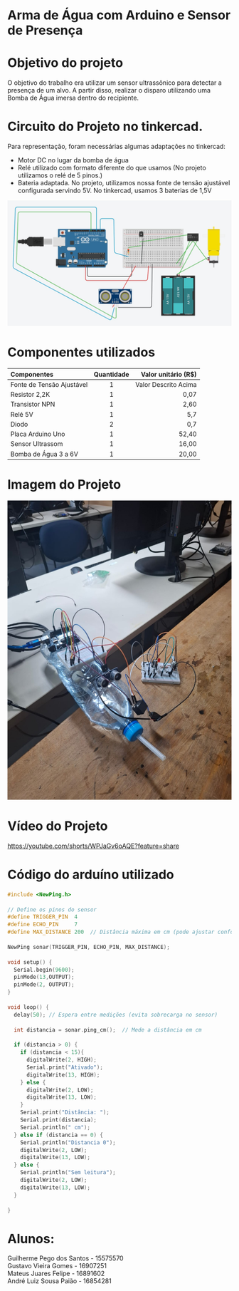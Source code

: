 # Arma de Água com Arduino e Sensor de Presença

# Objetivo do projeto

O objetivo do trabalho era utilizar um sensor ultrassônico para detectar a presença de um alvo. A partir disso, realizar o disparo utilizando uma Bomba de Água imersa dentro do recipiente.

# Circuito do Projeto no tinkercad.
Para representação, foram necessárias algumas adaptações no tinkercad:
- Motor DC no lugar da bomba de água
- Relé utilizado com formato diferente do que usamos (No projeto utilizamos o relé de 5 pinos.)
- Bateria adaptada. No projeto, utilizamos nossa fonte de tensão ajustável configurada servindo 5V. No tinkercad, usamos 3 baterias de 1,5V

![Alt text](<./circuito arduino.jpg>)

# Componentes utilizados

| Componentes | Quantidade | Valor unitário (R$) |
|:-----|:--------:|------:|
| Fonte de Tensão Ajustável | 1 | Valor Descrito Acima |
| Resistor 2,2K | 1 | 0,07 |
| Transistor NPN | 1 | 2,60 |
| Relé 5V | 1 | 5,7 |
| Diodo | 2 | 0,7 |
| Placa Arduino Uno | 1 | 52,40 |
| Sensor Ultrassom | 1 | 16,00 |
| Bomba de Água 3 a 6V | 1 | 20,00 |

# Imagem do Projeto
![Alt text](./arma-de-agua-com-arduino.jpg)
<br>

# Vídeo do Projeto
https://youtube.com/shorts/WPJaGv6oAQE?feature=share

# Código do arduíno utilizado

```ino
#include <NewPing.h>

// Define os pinos do sensor
#define TRIGGER_PIN  4
#define ECHO_PIN     7
#define MAX_DISTANCE 200  // Distância máxima em cm (pode ajustar conforme necessário)

NewPing sonar(TRIGGER_PIN, ECHO_PIN, MAX_DISTANCE);

void setup() {
  Serial.begin(9600);
  pinMode(13,OUTPUT);
  pinMode(2, OUTPUT);
}

void loop() {
  delay(50); // Espera entre medições (evita sobrecarga no sensor)
  
  int distancia = sonar.ping_cm();  // Mede a distância em cm

  if (distancia > 0) {
    if (distancia < 15){
      digitalWrite(2, HIGH);
      Serial.print("Ativado");
      digitalWrite(13, HIGH);
    } else {
      digitalWrite(2, LOW);
      digitalWrite(13, LOW);
    }
    Serial.print("Distância: ");
    Serial.print(distancia);
    Serial.println(" cm");
  } else if (distancia == 0) {
    Serial.println("Distancia 0");
    digitalWrite(2, LOW);
    digitalWrite(13, LOW);
  } else {
    Serial.println("Sem leitura");
    digitalWrite(2, LOW);
    digitalWrite(13, LOW);
  }
  
}
```

# Alunos:

Guilherme Pego dos Santos - 15575570
<br>
Gustavo Vieira Gomes - 16907251
<br>
Mateus Juares Felipe - 16891602
<br>
André Luiz Sousa Paião - 16854281
